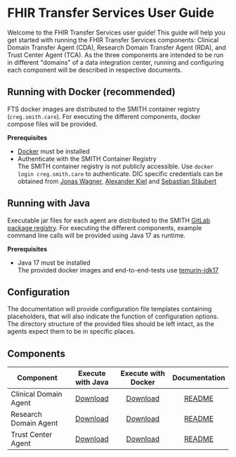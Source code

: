 # FHIR Transfer Services User Guide

Welcome to the FHIR Transfer Services user guide! This guide will help you get started with running
the FHIR Transfer
Services components: Clinical Domain Transfer Agent (CDA), Research Domain Transfer Agent (RDA), and
Trust Center
Agent (TCA). As the three components are intended to be run in different "domains" of a data
integration center, running
and configuring each component will be described in respective documents.

## Running with Docker (recommended)

FTS docker images are distributed to the SMITH container registry (`creg.smith.care`). For executing
the different
components, docker compose files will be provided.

**Prerequisites**

* [Docker][docker] must be installed
* Authenticate with the SMITH Container Registry  
  The SMITH container registry is not publicly accessible. Use `docker login creg.smith.care` to
  authenticate. DIC
  specific credentials can be obtained from [Jonas Wagner][@jwagner], [Alexander Kiel][@akiel] and
  [Sebastian Stäubert][@sstaeubert]

## Running with Java

Executable jar files for each agent are distributed to the
SMITH [GitLab package registry][packages]. For executing the
different components, example command line calls will be provided using Java 17 as runtime.

**Prerequisites**

* Java 17 must be installed  
  The provided docker images and end-to-end-tests use [temurin-jdk17][temurin]

## Configuration

The documentation will provide configuration file templates containing placeholders, that will also
indicate the
function of configuration options. The directory structure of the provided files should be left
intact, as the agents
expect them to be in specific places.

## Components

| Component             |  Execute with Java   |  Execute with Docker   |  Documentation   |
|-----------------------|:--------------------:|:----------------------:|:----------------:|
| Clinical Domain Agent | [Download][cda/java] | [Download][cda/docker] | [README](cda.md) |
| Research Domain Agent | [Download][rda/java] | [Download][rda/docker] | [README](rda.md) |
| Trust Center Agent    | [Download][tca/java] | [Download][tca/docker] | [README](tca.md) |

[@jwagner]: mailto:jonas.wagner@uni-leipzig.de

[@akiel]: mailto:alexander.kiel@uni-leipzig.de

[@sstaeubert]: mailto:sebastian.staeubert@imise.uni-leipzig.de

[docker]: https://docs.docker.com/engine/install/

[temurin]: https://adoptium.net/de/temurin/releases/?version=17

[packages]: https://git.smith.care/smith/fhir-transfer-services/fhir-transfer-agent/-/packages

[cda/java]: https://git.smith.care/api/v4/projects/135/packages/generic/clinical-domain-agent/4.2.0/clinical-domain-agent-java.zip

[cda/docker]: https://git.smith.care/api/v4/projects/135/packages/generic/clinical-domain-agent/4.2.0/clinical-domain-agent-docker.zip

[tca/java]: https://git.smith.care/api/v4/projects/135/packages/generic/trust-center-agent/4.2.0/trust-center-agent-java.zip

[tca/docker]: https://git.smith.care/api/v4/projects/135/packages/generic/trust-center-agent/4.2.0/trust-center-agent-docker.zip

[rda/java]: https://git.smith.care/api/v4/projects/135/packages/generic/research-domain-agent/4.2.0/research-domain-agent-java.zip

[rda/docker]: https://git.smith.care/api/v4/projects/135/packages/generic/research-domain-agent/4.2.0/research-domain-agent-docker.zip
